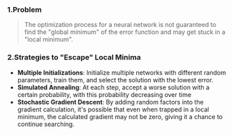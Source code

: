 ### 1.Problem

>The optimization process for a neural network is not guaranteed to find the "global minimum" of the error function and may get stuck in a "local minimum".

### 2.Strategies to "Escape" Local Minima

* **Multiple Initializations**: Initialize multiple networks with different random parameters, train them, and select the solution with the lowest error.
* **Simulated Annealing**: At each step, accept a worse solution with a certain probability, with this probability decreasing over time
* **Stochastic Gradient Descent**: By adding random factors into the gradient calculation, it's possible that even when trapped in a local minimum, the calculated gradient may not be zero, giving it a chance to continue searching.